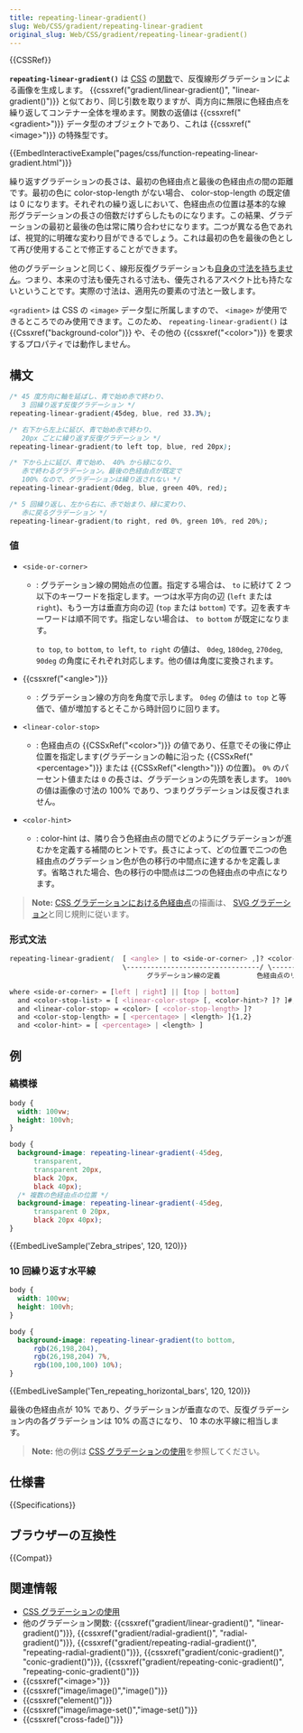 ```yaml
---
title: repeating-linear-gradient()
slug: Web/CSS/gradient/repeating-linear-gradient
original_slug: Web/CSS/gradient/repeating-linear-gradient()
---
```

{{CSSRef}}

**`repeating-linear-gradient()`** は [CSS](/ja/docs/Web/CSS) の[関数](/ja/docs/Web/CSS/CSS_Functions)で、反復線形グラデーションによる画像を生成します。 {{cssxref("gradient/linear-gradient()", "linear-gradient()")}} と似ており、同じ引数を取りますが、両方向に無限に色経由点を繰り返してコンテナー全体を埋めます。関数の返値は {{cssxref("&lt;gradient&gt;")}} データ型のオブジェクトであり、これは {{cssxref("&lt;image&gt;")}} の特殊型です。

{{EmbedInteractiveExample("pages/css/function-repeating-linear-gradient.html")}}

繰り返すグラデーションの長さは、最初の色経由点と最後の色経由点の間の距離です。最初の色に color-stop-length がない場合、 color-stop-length の既定値は 0 になります。それぞれの繰り返しにおいて、色経由点の位置は基本的な線形グラデーションの長さの倍数だけずらしたものになります。この結果、グラデーションの最初と最後の色は常に隣り合わせになります。二つが異なる色であれば、視覚的に明確な変わり目ができるでしょう。これは最初の色を最後の色として再び使用することで修正することができます。

他のグラデーションと同じく、線形反復グラデーションも[自身の寸法を持ちません](/ja/docs/Web/CSS/image#description)。つまり、本来の寸法も優先される寸法も、優先されるアスペクト比も持たないということです。実際の寸法は、適用先の要素の寸法と一致します。

`<gradient>` は CSS の `<image>` データ型に所属しますので、 `<image>` が使用できるところでのみ使用できます。このため、 `repeating-linear-gradient()` は {{Cssxref("background-color")}} や、その他の {{cssxref("&lt;color&gt;")}} を要求するプロパティでは動作しません。

## 構文

```css
/* 45 度方向に軸を延ばし、青で始め赤で終わり、
   3 回繰り返す反復グラデーション */
repeating-linear-gradient(45deg, blue, red 33.3%);

/* 右下から左上に延び、青で始め赤で終わり、
   20px ごとに繰り返す反復グラデーション */
repeating-linear-gradient(to left top, blue, red 20px);

/* 下から上に延び、青で始め、 40% から緑になり、
   赤で終わるグラデーション。最後の色経由点が既定で
   100% なので、グラデーションは繰り返されない */
repeating-linear-gradient(0deg, blue, green 40%, red);

/* 5 回繰り返し、左から右に、赤で始まり、緑に変わり、
   赤に戻るグラデーション */
repeating-linear-gradient(to right, red 0%, green 10%, red 20%);
```

### 値

- `<side-or-corner>`

  - : グラデーション線の開始点の位置。指定する場合は、 `to` に続けて 2 つ以下のキーワードを指定します。一つは水平方向の辺 (`left` または `right`)、もう一方は垂直方向の辺 (`top` または `bottom`) です。辺を表すキーワードは順不同です。指定しない場合は、 `to bottom` が既定になります。

     `to top`, `to bottom`, `to left`, `to right` の値は、 `0deg`, `180deg`, `270deg`, `90deg` の角度にそれぞれ対応します。他の値は角度に変換されます。

- {{cssxref("&lt;angle&gt;")}}
  - : グラデーション線の方向を角度で示します。 `0deg` の値は `to top` と等価で、値が増加するとそこから時計回りに回ります。
- `<linear-color-stop>`
  - : 色経由点の {{CSSxRef("&lt;color&gt;")}} の値であり、任意でその後に停止位置を指定します(グラデーションの軸に沿った {{CSSxRef("&lt;percentage&gt;")}} または {{CSSxRef("&lt;length&gt;")}} の位置)。 `0%` のパーセント値または `0` の長さは、グラデーションの先頭を表します。 `100%` の値は画像の寸法の 100% であり、つまりグラデーションは反復されません。
- `<color-hint>`
  - : color-hint は、隣り合う色経由点の間でどのようにグラデーションが進むかを定義する補間のヒントです。長さによって、どの位置で二つの色経由点のグラデーション色が色の移行の中間点に達するかを定義します。省略された場合、色の移行の中間点は二つの色経由点の中点になります。

> **Note:** [CSS グラデーションにおける色経由点](#gradient_with_multiple_color_stops)の描画は、 [SVG グラデーション](/ja/docs/Web/SVG/Tutorial/Gradients)と同じ規則に従います。

### 形式文法

```css
repeating-linear-gradient(  [ <angle> | to <side-or-corner> ,]? <color-stop-list> )
                            \---------------------------------/ \---------------/
                                  グラデーション線の定義         色経由点のリスト

where <side-or-corner> = [left | right] || [top | bottom]
  and <color-stop-list> = [ <linear-color-stop> [, <color-hint>? ]? ]#, <linear-color-stop>
  and <linear-color-stop> = <color> [ <color-stop-length> ]?
  and <color-stop-length> = [ <percentage> | <length> ]{1,2}
  and <color-hint> = [ <percentage> | <length> ]
```

## 例

<h3 id="Zebra_stripes">縞模様</h3>

```css hidden
body {
  width: 100vw;
  height: 100vh;
}
```

```css
body {
  background-image: repeating-linear-gradient(-45deg,
      transparent,
      transparent 20px,
      black 20px,
      black 40px);
  /* 複数の色経由点の位置 */
  background-image: repeating-linear-gradient(-45deg,
      transparent 0 20px,
      black 20px 40px);
}
```

{{EmbedLiveSample('Zebra_stripes', 120, 120)}}

<h3 id="Ten_repeating_horizontal_bars">10 回繰り返す水平線</h3>

```css hidden
body {
  width: 100vw;
  height: 100vh;
}
```

```css
body {
  background-image: repeating-linear-gradient(to bottom,
      rgb(26,198,204),
      rgb(26,198,204) 7%,
      rgb(100,100,100) 10%);
}
```

{{EmbedLiveSample('Ten_repeating_horizontal_bars', 120, 120)}}

最後の色経由点が 10% であり、グラデーションが垂直なので、反復グラデーション内の各グラデーションは 10% の高さになり、 10 本の水平線に相当します。

> **Note:** 他の例は [CSS グラデーションの使用](/ja/docs/Web/CSS/CSS_Images/Using_CSS_gradients)を参照してください。

## 仕様書

{{Specifications}}

## ブラウザーの互換性

{{Compat}}

## 関連情報

- [CSS グラデーションの使用](/ja/docs/Web/CSS/CSS_Images/Using_CSS_gradients)
- 他のグラデーション関数: {{cssxref("gradient/linear-gradient()", "linear-gradient()")}}, {{cssxref("gradient/radial-gradient()", "radial-gradient()")}}, {{cssxref("gradient/repeating-radial-gradient()", "repeating-radial-gradient()")}}, {{cssxref("gradient/conic-gradient()", "conic-gradient()")}}, {{cssxref("gradient/repeating-conic-gradient()", "repeating-conic-gradient()")}}
- {{cssxref("&lt;image&gt;")}}
- {{cssxref("image/image()","image()")}}
- {{cssxref("element()")}}
- {{cssxref("image/image-set()","image-set()")}}
- {{cssxref("cross-fade()")}}
